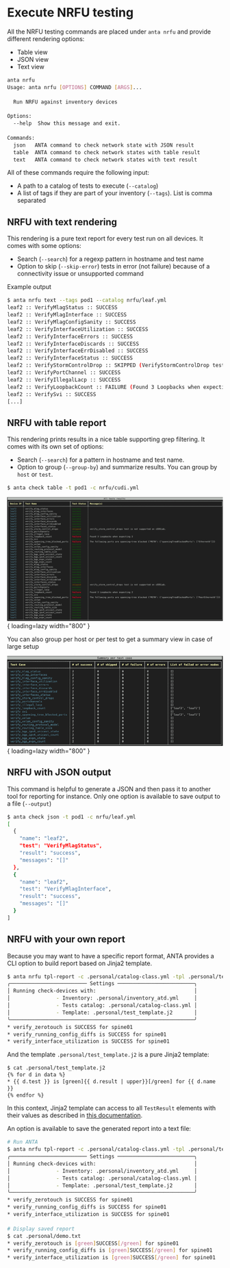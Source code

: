 # Execute NRFU testing

All the NRFU testing commands are placed under `anta nrfu` and provide different rendering options:

- Table view
- JSON view
- Text view

```bash
anta nrfu
Usage: anta nrfu [OPTIONS] COMMAND [ARGS]...

  Run NRFU against inventory devices

Options:
  --help  Show this message and exit.

Commands:
  json   ANTA command to check network state with JSON result
  table  ANTA command to check network states with table result
  text   ANTA command to check network states with text result
```

All of these commands require the following input:

- A path to a catalog of tests to execute (`--catalog`)
- A list of tags if they are part of your inventory (`--tags`). List is comma separated


## NRFU with text rendering

This rendering is a pure text report for every test run on all devices. It comes with some options:

- Search (`--search`) for a regexp pattern in hostname and test name
- Option to skip (`--skip-error`) tests in error (not failure) because of a connectivity issue or unsupported command

Example output

```bash
$ anta nrfu text --tags pod1 --catalog nrfu/leaf.yml
leaf2 :: VerifyMlagStatus :: SUCCESS
leaf2 :: VerifyMlagInterface :: SUCCESS
leaf2 :: VerifyMlagConfigSanity :: SUCCESS
leaf2 :: VerifyInterfaceUtilization :: SUCCESS
leaf2 :: VerifyInterfaceErrors :: SUCCESS
leaf2 :: VerifyInterfaceDiscards :: SUCCESS
leaf2 :: VerifyInterfaceErrDisabled :: SUCCESS
leaf2 :: VerifyInterfaceStatus :: SUCCESS
leaf2 :: VerifyStormControlDrop :: SKIPPED (VerifyStormControlDrop test is not supported on cEOSLab.)
leaf2 :: VerifyPortChannel :: SUCCESS
leaf2 :: VerifyIllegalLacp :: SUCCESS
leaf2 :: VerifyLoopbackCount :: FAILURE (Found 3 Loopbacks when expecting 2)
leaf2 :: VerifySvi :: SUCCESS
[...]
```

## NRFU with table report

This rendering prints results in a nice table supporting grep filtering. It comes with its own set of options:

- Search (`--search`) for a pattern in hostname and test name.
- Option to group (`--group-by`) and summarize results. You can group by `host` or `test`.

```bash
$ anta check table -t pod1 -c nrfu/cudi.yml
```

![anta nrfu table result](../imgs/anta-nrfu-table-output.png){ loading=lazy width="800" }

You can also group per host or per test to get a summary view in case of large setup

![anta nrfu table group-by result](../imgs/anta-nrfu-table-group-by-test-output.png){ loading=lazy width="800" }

## NRFU with JSON output

This command is helpful to generate a JSON and then pass it to another tool for reporting for instance. Only one option is available to save output to a file (`--output`)

```bash
$ anta check json -t pod1 -c nrfu/leaf.yml
[
  {
    "name": "leaf2",
    "test": "VerifyMlagStatus",
    "result": "success",
    "messages": "[]"
  },
  {
    "name": "leaf2",
    "test": "VerifyMlagInterface",
    "result": "success",
    "messages": "[]"
  }
]
```

## NRFU with your own report

Because you may want to have a specific report format, ANTA provides a CLI option to build report based on Jinja2 template.

```bash
$ anta nrfu tpl-report -c .personal/catalog-class.yml -tpl .personal/test_template.j2
╭───────────────────────── Settings ─────────────────────────╮
│ Running check-devices with:                                │
│               - Inventory: .personal/inventory_atd.yml     │
│               - Tests catalog: .personal/catalog-class.yml │
│               - Template: .personal/test_template.j2       │
╰────────────────────────────────────────────────────────────╯
* verify_zerotouch is SUCCESS for spine01
* verify_running_config_diffs is SUCCESS for spine01
* verify_interface_utilization is SUCCESS for spine01
```

And the template `.personal/test_template.j2` is a pure Jinja2 template:

```j2
$ cat .personal/test_template.j2
{% for d in data %}
* {{ d.test }} is [green]{{ d.result | upper}}[/green] for {{ d.name }}
{% endfor %}
```

In this context, Jinja2 template can access to all `TestResult` elements with their values as described in [this documentation](../api/result_manager_models.md#testresult-entry).

An option is available to save the generated report into a text file:

```bash
# Run ANTA
$ anta nrfu tpl-report -c .personal/catalog-class.yml -tpl .personal/test_template.j2 -o .personal/demo.txt
╭───────────────────────── Settings ─────────────────────────╮
│ Running check-devices with:                                │
│               - Inventory: .personal/inventory_atd.yml     │
│               - Tests catalog: .personal/catalog-class.yml │
│               - Template: .personal/test_template.j2       │
╰────────────────────────────────────────────────────────────╯
* verify_zerotouch is SUCCESS for spine01
* verify_running_config_diffs is SUCCESS for spine01
* verify_interface_utilization is SUCCESS for spine01

# Display saved report
$ cat .personal/demo.txt
* verify_zerotouch is [green]SUCCESS[/green] for spine01
* verify_running_config_diffs is [green]SUCCESS[/green] for spine01
* verify_interface_utilization is [green]SUCCESS[/green] for spine01
```